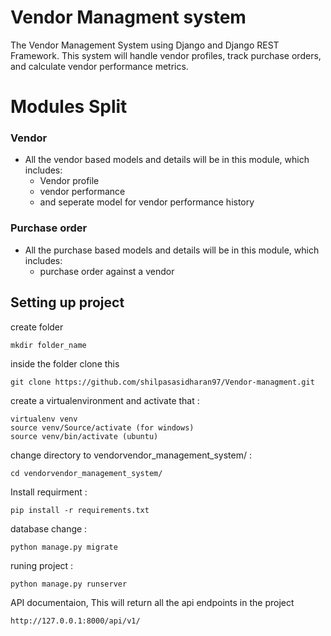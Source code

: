 
# Vendor Managment system
The Vendor Management System using Django and Django REST Framework. This
system will handle vendor profiles, track purchase orders, and calculate vendor performance
metrics.

# Modules Split

### Vendor
- All the vendor based models and details will be in this module, which includes:
  - Vendor profile
  - vendor performance
  - and seperate model for vendor performance history


### Purchase order
- All the purchase based models and details will be in this module, which includes:
  - purchase order against a vendor



## Setting up project

create folder 
```
mkdir folder_name
```

inside the folder clone this
```shell
git clone https://github.com/shilpasasidharan97/Vendor-managment.git
```

create a virtualenvironment and activate that :
```shell
virtualenv venv
source venv/Source/activate (for windows)
source venv/bin/activate (ubuntu)
```

change directory to vendorvendor_management_system/ :
```shell
cd vendorvendor_management_system/
```

Install requirment :
```shell
pip install -r requirements.txt
```

database change :
```shell
python manage.py migrate
```

runing project :
```shell
python manage.py runserver
```

API documentaion,
This will return all the api endpoints in the project
```browser
http://127.0.0.1:8000/api/v1/
```
